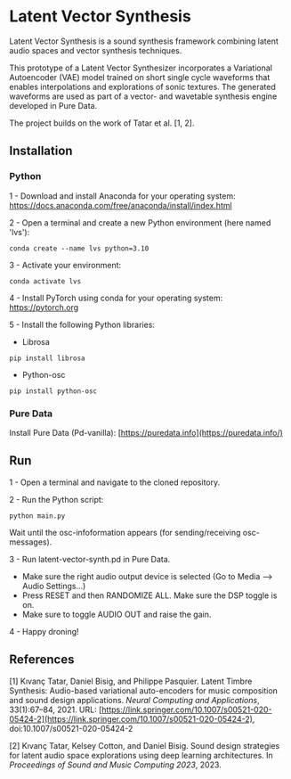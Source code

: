 # Latent Vector Synthesis

Latent Vector Synthesis is a sound synthesis framework combining latent audio spaces and vector synthesis techniques. 

This prototype of a Latent Vector Synthesizer incorporates  a Variational Autoencoder (VAE) model trained on short single cycle waveforms that enables interpolations and explorations of sonic textures. The generated waveforms are used as part of a vector- and wavetable synthesis engine developed in Pure Data. 

The project builds on the work of Tatar et al. [1, 2]. 

## Installation

### Python

1 - Download and install Anaconda for your operating system: https://docs.anaconda.com/free/anaconda/install/index.html

2 - Open a terminal and create a new Python environment (here named 'lvs'):

```
conda create --name lvs python=3.10
```

3 - Activate your environment:

```
conda activate lvs
```

4 - Install PyTorch using conda for your operating system: https://pytorch.org

5 - Install the following Python libraries: 

* Librosa

```
pip install librosa
```

* Python-osc

```
pip install python-osc
```

### Pure Data

Install Pure Data (Pd-vanilla): [https://puredata.info](https://puredata.info/)

## Run

1 - Open a terminal and navigate to the cloned repository.

2 - Run the Python script:

```
python main.py
```

Wait until the osc-infoformation appears (for sending/receiving osc-messages). 

3 - Run latent-vector-synth.pd in Pure Data.

* Make sure the right audio output device is selected (Go to Media —> Audio Settings…)
* Press RESET and then RANDOMIZE ALL. Make sure the DSP toggle is on.
* Make sure to toggle AUDIO OUT and raise the gain. 

4 - Happy droning!

## References

\[1\] Kıvanç Tatar, Daniel Bisig, and Philippe Pasquier. Latent Timbre Synthesis: Audio-based variational auto-encoders for music composition and sound design applications. *Neural Computing and Applications*, 33(1):67–84, 2021. URL: [https://link.springer.com/10.1007/s00521-020-05424-2](https://link.springer.com/10.1007/s00521-020-05424-2), doi:10.1007/s00521-020-05424-2

\[2\] Kıvanç Tatar, Kelsey Cotton, and Daniel Bisig. Sound design strategies for latent audio space explorations using deep learning architectures. In *Proceedings of Sound and Music Computing 2023*, 2023.

